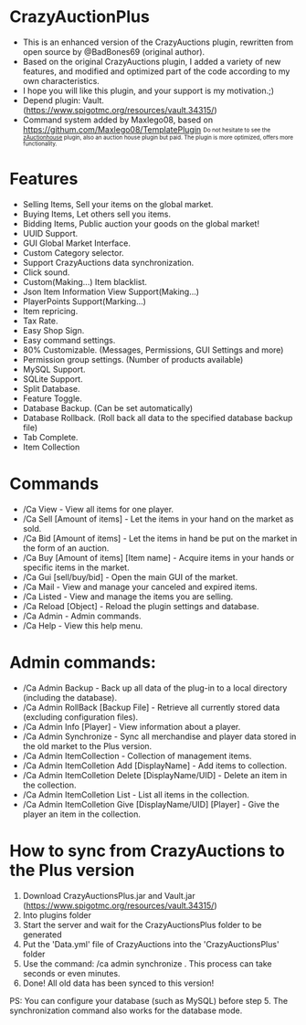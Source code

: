 # CrazyAuctionPlus

* This is an enhanced version of the CrazyAuctions plugin, rewritten from open source by @BadBones69 (original author).
* Based on the original CrazyAuctions plugin, I added a variety of new features, and modified and optimized part of the code according to my own characteristics.
* I hope you will like this plugin, and your support is my motivation.;)
* Depend plugin: Vault.(https://www.spigotmc.org/resources/vault.34315/)
* Command system added by Maxlego08, based on https://githum.com/Maxlego08/TemplatePlugin
 <sub><sup>Do not hesitate to see the <a href="https://www.spigotmc.org/resources/zauctionhouse-1-7-1-15-auction-house-plugin.63010/">zAuctionhouse</a> plugin, also an auction house plugin but paid. The plugin is more optimized, offers more functionality.</sup></sub>

# Features

* Selling Items, Sell your items on the global market.
* Buying Items, Let others sell you items.
* Bidding Items, Public auction your goods on the global market!
* UUID Support.
* GUI Global Market Interface.
* Custom Category selector.
* Support CrazyAuctions data synchronization.
* Click sound.
* Custom(Making...) Item blacklist.
* Json Item Information View Support(Making...)
* PlayerPoints Support(Marking...)
* Item repricing.
* Tax Rate.
* Easy Shop Sign.
* Easy command settings.
* 80% Customizable. (Messages, Permissions, GUI Settings and more)
* Permission group settings. (Number of products available)
* MySQL Support.
* SQLite Support.
* Split Database.
* Feature Toggle.
* Database Backup. (Can be set automatically)
* Database Rollback. (Roll back all data to the specified database backup file)
* Tab Complete.
* Item Collection

# Commands

* /Ca View <Player> - View all items for one player.
* /Ca Sell <Price> [Amount of items] - Let the items in your hand on the market as sold.
* /Ca Bid <Price> [Amount of items] - Let the items in hand be put on the market in the form of an auction.
* /Ca Buy <Reward> [Amount of items] [Item name] - Acquire items in your hands or specific items in the market.
* /Ca Gui [sell/buy/bid] - Open the main GUI of the market.
* /Ca Mail - View and manage your canceled and expired items.
* /Ca Listed - View and manage the items you are selling.
* /Ca Reload [Object] - Reload the plugin settings and database.
* /Ca Admin - Admin commands.
* /Ca Help - View this help menu.
  
# Admin commands:

* /Ca Admin Backup - Back up all data of the plug-in to a local directory (including the database).
* /Ca Admin RollBack [Backup File] - Retrieve all currently stored data (excluding configuration files).
* /Ca Admin Info [Player] - View information about a player.
* /Ca Admin Synchronize - Sync all merchandise and player data stored in the old market to the Plus version.
* /Ca Admin ItemCollection - Collection of management items.
* /Ca Admin ItemColletion Add [DisplayName] - Add items to collection.
* /Ca Admin ItemColletion Delete [DisplayName/UID] - Delete an item in the collection.
* /Ca Admin ItemColletion List - List all items in the collection.
* /Ca Admin ItemColletion Give [DisplayName/UID] [Player] - Give the player an item in the collection.

# How to sync from CrazyAuctions to the Plus version

1. Download CrazyAuctionsPlus.jar and Vault.jar (https://www.spigotmc.org/resources/vault.34315/)
2. Into plugins folder
3. Start the server and wait for the CrazyAuctionsPlus folder to be generated
4. Put the 'Data.yml' file of CrazyAuctions into the 'CrazyAuctionsPlus' folder
5. Use the command: /ca admin synchronize . This process can take seconds or even minutes.
6. Done! All old data has been synced to this version!

PS: You can configure your database (such as MySQL) before step 5. The synchronization command also works for the database mode.
